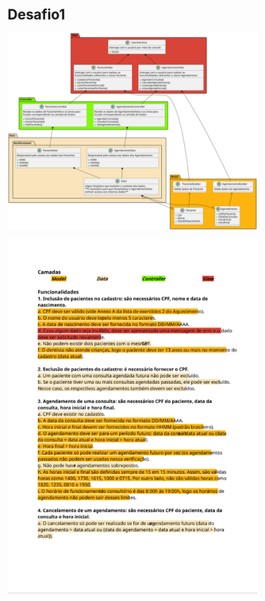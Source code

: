 # Desafio1

<p align="center">
  <img src="diagrama.svg" alt="diagrama">
</p>

<div align="center" style="background-color: #EBEBEB;">
  <img src="funcionalidades.svg" alt="diagrama">
</div>
